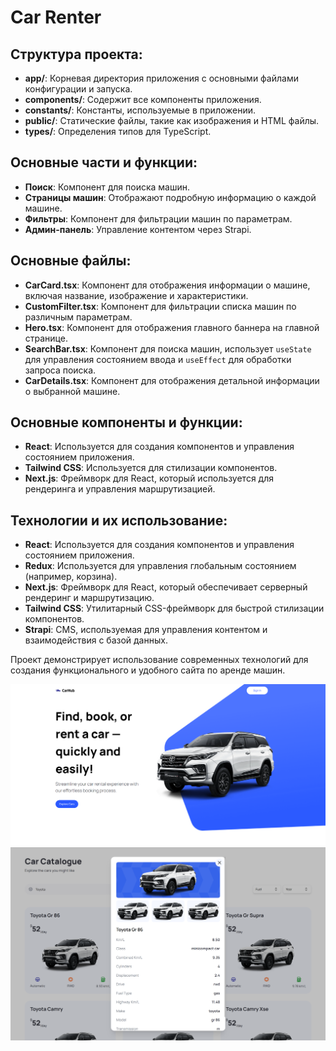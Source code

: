 # Car Renter

## Структура проекта:
- **app/**: Корневая директория приложения с основными файлами конфигурации и запуска.
- **components/**: Содержит все компоненты приложения.
- **constants/**: Константы, используемые в приложении.
- **public/**: Статические файлы, такие как изображения и HTML файлы.
- **types/**: Определения типов для TypeScript.

## Основные части и функции:
- **Поиск**: Компонент для поиска машин.
- **Страницы машин**: Отображают подробную информацию о каждой машине.
- **Фильтры**: Компонент для фильтрации машин по параметрам.
- **Админ-панель**: Управление контентом через Strapi.

## Основные файлы:
- **CarCard.tsx**: Компонент для отображения информации о машине, включая название, изображение и характеристики.
- **CustomFilter.tsx**: Компонент для фильтрации списка машин по различным параметрам.
- **Hero.tsx**: Компонент для отображения главного баннера на главной странице.
- **SearchBar.tsx**: Компонент для поиска машин, использует `useState` для управления состоянием ввода и `useEffect` для обработки запроса поиска.
- **CarDetails.tsx**: Компонент для отображения детальной информации о выбранной машине.

## Основные компоненты и функции:
- **React**: Используется для создания компонентов и управления состоянием приложения.
- **Tailwind CSS**: Используется для стилизации компонентов.
- **Next.js**: Фреймворк для React, который используется для рендеринга и управления маршрутизацией.

## Технологии и их использование:
- **React**: Используется для создания компонентов и управления состоянием приложения.
- **Redux**: Используется для управления глобальным состоянием (например, корзина).
- **Next.js**: Фреймворк для React, который обеспечивает серверный рендеринг и маршрутизацию.
- **Tailwind CSS**: Утилитарный CSS-фреймворк для быстрой стилизации компонентов.
- **Strapi**: CMS, используемая для управления контентом и взаимодействия с базой данных.

Проект демонстрирует использование современных технологий для создания функционального и удобного сайта по аренде машин.

![Главная страница проекта](public/CarHub.PNG)
![Дополнительные информация](public/CarHub_Menu.png)
